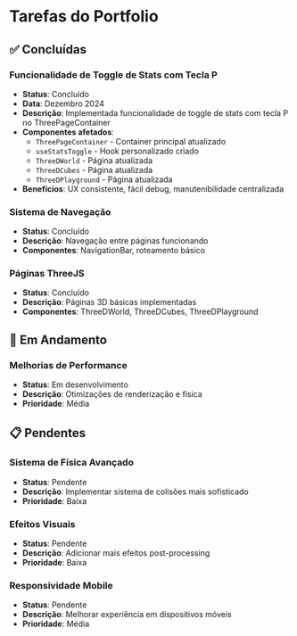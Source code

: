# Tarefas do Portfolio

## ✅ Concluídas

### Funcionalidade de Toggle de Stats com Tecla P
- **Status**: Concluído
- **Data**: Dezembro 2024
- **Descrição**: Implementada funcionalidade de toggle de stats com tecla P no ThreePageContainer
- **Componentes afetados**: 
  - `ThreePageContainer` - Container principal atualizado
  - `useStatsToggle` - Hook personalizado criado
  - `ThreeDWorld` - Página atualizada
  - `ThreeDCubes` - Página atualizada  
  - `ThreeDPlayground` - Página atualizada
- **Benefícios**: UX consistente, fácil debug, manutenibilidade centralizada

### Sistema de Navegação
- **Status**: Concluído
- **Descrição**: Navegação entre páginas funcionando
- **Componentes**: NavigationBar, roteamento básico

### Páginas ThreeJS
- **Status**: Concluído
- **Descrição**: Páginas 3D básicas implementadas
- **Componentes**: ThreeDWorld, ThreeDCubes, ThreeDPlayground

## 🔄 Em Andamento

### Melhorias de Performance
- **Status**: Em desenvolvimento
- **Descrição**: Otimizações de renderização e física
- **Prioridade**: Média

## 📋 Pendentes

### Sistema de Física Avançado
- **Status**: Pendente
- **Descrição**: Implementar sistema de colisões mais sofisticado
- **Prioridade**: Baixa

### Efeitos Visuais
- **Status**: Pendente
- **Descrição**: Adicionar mais efeitos post-processing
- **Prioridade**: Baixa

### Responsividade Mobile
- **Status**: Pendente
- **Descrição**: Melhorar experiência em dispositivos móveis
- **Prioridade**: Média 